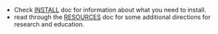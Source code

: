 - Check [INSTALL](https://github.com/loftywaif002/Ethereum-Dev-Env-Setup/blob/master/INSTALL.md) doc for information about what you need to install.
- read through the [RESOURCES](https://github.com/loftywaif002/Ethereum-Dev-Env-Setup/blob/master/RESOURCES.md) doc for some additional directions for research and education.
